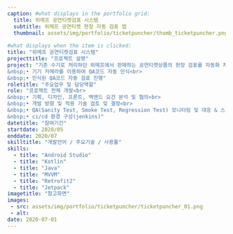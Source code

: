 ```yaml
---
caption: #what displays in the portfolio grid:
  title: 위메프 공연티켓검표 시스템
  subtitle: 위메프 공연티켓 현장 자동 검표 앱
  thumbnail: assets/img/portfolio/ticketpuncher/thumb_ticketpuncher.png
  
#what displays when the item is clicked:
title: "위메프 공연티켓검표 시스템"
projecttitle: "프로젝트 설명"
project: "기존 수기로 처리하던 위메프에서 판매하는 공연티켓상품의 현장 검표를 자동화 처리해 주는 앱<br>
&nbsp;• 기기 카메라를 이용하여 QA코드 자동 인식<br>
&nbsp;• 인식된 QA코드 자동 검표 진행"
roletitle: "주요업무 및 담당역할"
role: "프로젝트 전체 개발<br>
&nbsp;• 기획, 디자인, 프론트, 백엔드 요건 분석 및 협의<br>
&nbsp;• 개발 방향 및 적용 기술 검토 및 결정<br>
&nbsp;• QA(Sanity Test, Smoke Test, Regression Test) 모니터링 및 대응 & 스토어 배포 관리<br>
&nbsp;• ci/cd 환경 구성(jenkins)"
datetitle: "참여기간"
startdate: 2020/05
enddate: 2020/07
skilltitle: "개발언어 / 주요기술 / 사용툴"
skills:
  - title: "Android Studio"
  - title: "Kotlin"
  - title: "Java"
  - title: "MVVM"
  - title: "Retrofit2"
  - title: "Jetpack"
imagetitle: "참고화면"
images:
 - src: assets/img/portfolio/ticketpuncher/ticketpuncher_01.png
 - alt: 
date: 2020-07-01
---
```


